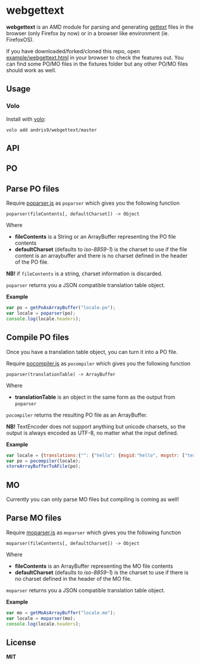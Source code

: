 # webgettext

**webgettext** is an AMD module for parsing and generating [gettext](https://www.gnu.org/software/gettext/) files in the browser (only Firefox by now) or in a browser like environment (ie. FirefoxOS).

If you have downloaded/forked/cloned this repo, open [example/webgettext.html](example/webgettext.html) in your browser to check the features out. You can find some PO/MO files in the fixtures folder but any other PO/MO files should work as well.

## Usage

### Volo

Install with [volo](http://volojs.org/):

    volo add andris9/webgettext/master

## API

## PO

## Parse PO files

Require [poparser.js](poparser.js) as `poparser` which gives you the following function

    poparser(fileContents[, defaultCharset]) -> Object

Where

  * **fileContents** is a String or an ArrayBuffer representing the PO file contents
  * **defaultCharset** (defaults to *iso-8859-1*) is the charset to use if the file content is an arraybuffer and there is no charset defined in the header of the PO file.

**NB!** if `fileContents` is a string, charset information is discarded.

`poparser` returns you a JSON compatible translation table object.

**Example**

```javascript
var po = getPoAsArrayBuffer("locale.po");
var locale = poparser(po);
console.log(locale.headers);
```

## Compile PO files

Once you have a translation table object, you can turn it into a PO file.

Require [pocompiler.js](pocompiler.js) as `pocompiler` which gives you the following function

    poparser(translationTable) -> ArrayBuffer

Where

  * **translationTable** is an object in the same form as the output from `poparser`

`pocompiler` returns the resulting PO file as an ArrayBuffer.

**NB!** TextEncoder does not support anything but unicode charsets, so the output is always
encoded as UTF-8, no matter what the input defined.

**Example**

```javascript
var locale = {translations:{"": {"hello": {msgid:"hello", msgstr: ["tere"]}}}};
var po = pocompiler(locale);
storeArrayBufferToAFile(po);
```

## MO

Currently you can only parse MO files but compiling is coming as well!

## Parse MO files

Require [moparser.js](moparser.js) as `moparser` which gives you the following function

    moparser(fileContents[, defaultCharset]) -> Object

Where

  * **fileContents** is an ArrayBuffer representing the MO file contents
  * **defaultCharset** (defaults to *iso-8859-1*) is the charset to use if there is no charset defined in the header of the MO file.

`moparser` returns you a JSON compatible translation table object.

**Example**

```javascript
var mo = getMoAsArrayBuffer("locale.mo");
var locale = moparser(mo);
console.log(locale.headers);
```

## License

**MIT**